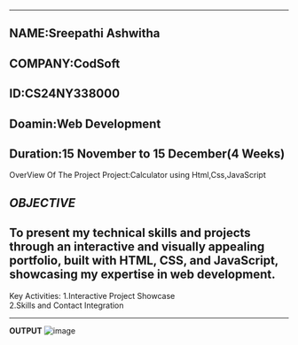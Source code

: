 ---------------------------------------------
**NAME**:Sreepathi Ashwitha
---------------------------------------
**COMPANY**:CodSoft
--------------------------------------
**ID**:CS24NY338000
-----------------------------------------
**Doamin**:Web Development
-----------------------------------------------------
**Duration**:15 November to 15 December(4 Weeks)
----------------------------------------------------------------------------------------------------------------------------------------------------------------------------------------------------------------------------------------------
OverView Of The Project
Project:Calculator using Html,Css,JavaScript

*OBJECTIVE*
----------------------------------------------------------------------------------------------------------------------------------------------------------------------------------------------------------------------------------------
To present my technical skills and projects through an interactive and visually appealing portfolio, built with HTML, CSS, and JavaScript, showcasing my expertise in web development.
------------------------------------------------------------------------------------------------------------------------------------------------------------------------------------------------------------------------------------
Key Activities:
1.Interactive Project Showcase  
2.Skills and Contact Integration  
-------------------------------------------------------------------------- -----------------------------------------------------------------------------------------------------------------------------------------------------------------
   **OUTPUT**
   ![image](https://github.com/user-attachments/assets/5ad91d27-cc94-4004-8a2e-eb39c92c24ab)

